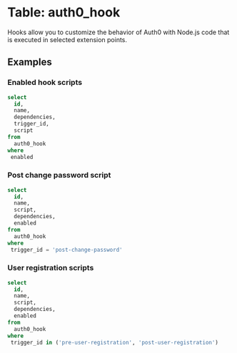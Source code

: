 # Table: auth0_hook

Hooks allow you to customize the behavior of Auth0 with Node.js code that is executed in selected extension points.

## Examples


### Enabled hook scripts

```sql
select
  id,
  name,
  dependencies,
  trigger_id,
  script
from
  auth0_hook
where
 enabled
```

### Post change password script

```sql
select
  id,
  name,
  script,
  dependencies,
  enabled
from
  auth0_hook
where
 trigger_id = 'post-change-password'
```

### User registration scripts

```sql
select
  id,
  name,
  script,
  dependencies,
  enabled
from
  auth0_hook
where
 trigger_id in ('pre-user-registration', 'post-user-registration')
```
